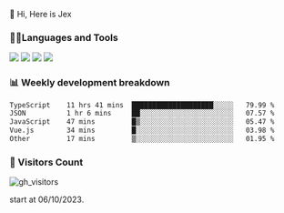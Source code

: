  👋 Hi, Here is Jex

 

### 🧑‍💻Languages and Tools

<code><a href="https://react.dev"><img src="https://api.iconify.design/logos:react.svg" /></a></code>
<code><a href="https://github.com/vuejs/core"><img src="https://api.iconify.design/logos:vue.svg" /></a></code> 
<code><a href="https://github.com/microsoft/TypeScript"><img src="https://api.iconify.design/logos:typescript-icon.svg" /></a></code>
<code><a href="https://threejs.org/"><img src="https://api.iconify.design/logos:threejs.svg" /></a></code>

### 📊 Weekly development breakdown

<!--START_SECTION:waka-->

```txt
TypeScript    11 hrs 41 mins  ████████████████████░░░░░   79.99 %
JSON          1 hr 6 mins     ██░░░░░░░░░░░░░░░░░░░░░░░   07.57 %
JavaScript    47 mins         █▒░░░░░░░░░░░░░░░░░░░░░░░   05.47 %
Vue.js        34 mins         █░░░░░░░░░░░░░░░░░░░░░░░░   03.98 %
Other         17 mins         ▒░░░░░░░░░░░░░░░░░░░░░░░░   01.95 %
```

<!--END_SECTION:waka-->


### 👀 Visitors Count

![gh_visitors](https://profile-counter.glitch.me/jexlau/count.svg)

start at 06/10/2023.
